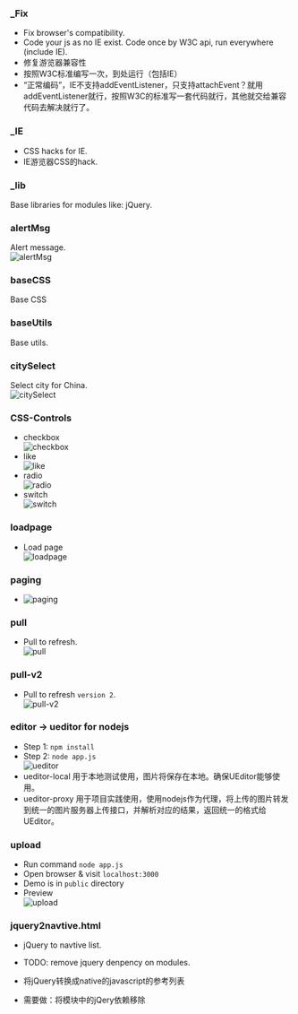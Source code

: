 
### _Fix
* Fix browser's compatibility.
* Code your js as no IE exist. Code once by W3C api, run everywhere (include IE).
* 修复游览器兼容性
* 按照W3C标准编写一次，到处运行（包括IE）
* “正常编码”，IE不支持addEventListener，只支持attachEvent？就用addEventListener就行，按照W3C的标准写一套代码就行，其他就交给兼容代码去解决就行了。

### _IE
* CSS hacks for IE.
* IE游览器CSS的hack.

### _lib
Base libraries for modules like: jQuery.

### alertMsg
Alert message.<br>
![alertMsg](./alertMsg/demo.gif)

### baseCSS
Base CSS

### baseUtils
Base utils.

### citySelect
Select city for China.<br>
![citySelect](./citySelect/demo.gif)

### CSS-Controls
* checkbox <br> ![checkbox](./CSS-Controls/checkbox/demo.gif)
* like <br> ![like](./CSS-Controls/like/demo.gif)
* radio <br>  ![radio](./CSS-Controls/radio/demo.png)
* switch <br> ![switch](./CSS-Controls/switch/demo.gif)

### loadpage
* Load page <br> ![loadpage](./loadpage/demo.gif)

### paging
* ![paging](./paging/demo.gif)

### pull
* Pull to refresh. <br> ![pull](./pull/demo.gif)

### pull-v2
* Pull to refresh `version 2`. <br> ![pull-v2](./pull-v2/demo.gif)


### editor -> ueditor for nodejs

* Step 1: `npm install`
* Step 2: `node app.js` <br> ![ueditor](./editor/ueditor/demo.gif)
* ueditor-local 用于本地测试使用，图片将保存在本地。确保UEditor能够使用。
* ueditor-proxy 用于项目实践使用，使用nodejs作为代理，将上传的图片转发到统一的图片服务器上传接口，并解析对应的结果，返回统一的格式给UEditor。


### upload
* Run command `node app.js`
* Open browser & visit `localhost:3000`
* Demo is in `public` directory
* Preview <br> ![upload](./upload/demo.gif)


### jquery2navtive.html
* jQuery to navtive list.
* TODO: remove jquery denpency on modules.

* 将jQuery转换成native的javascript的参考列表
* 需要做：将模块中的jQery依赖移除
